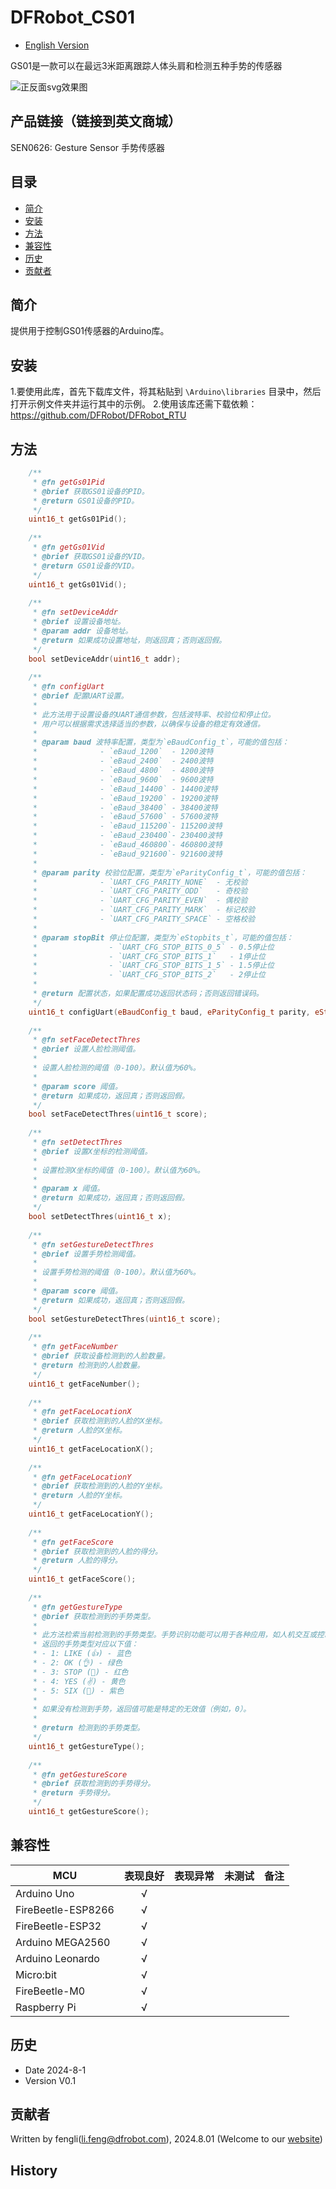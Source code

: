 # DFRobot_CS01

* [English Version](./README.md)

GS01是一款可以在最远3米距离跟踪人体头肩和检测五种手势的传感器

![正反面svg效果图](https://github.com/cdjq/DFRobot_GS01/raw/master/resources/images/SEN0245svg4.png)

## 产品链接（链接到英文商城）

SEN0626: Gesture Sensor 手势传感器

## 目录

* [简介](#简介)
* [安装](#安装)
* [方法](#方法)
* [兼容性](#兼容性)
* [历史](#历史)
* [贡献者](#贡献者)

## 简介

提供用于控制GS01传感器的Arduino库。

## 安装

1.要使用此库，首先下载库文件，将其粘贴到 `\Arduino\libraries` 目录中，然后打开示例文件夹并运行其中的示例。
2.使用该库还需下载依赖：https://github.com/DFRobot/DFRobot_RTU
## 方法
```c++
    /**
     * @fn getGs01Pid
     * @brief 获取GS01设备的PID。
     * @return GS01设备的PID。
     */
    uint16_t getGs01Pid();
    
    /**
     * @fn getGs01Vid
     * @brief 获取GS01设备的VID。
     * @return GS01设备的VID。
     */
    uint16_t getGs01Vid();
    
    /**
     * @fn setDeviceAddr
     * @brief 设置设备地址。
     * @param addr 设备地址。
     * @return 如果成功设置地址，则返回真；否则返回假。
     */
    bool setDeviceAddr(uint16_t addr);
    
    /**
     * @fn configUart
     * @brief 配置UART设置。
     * 
     * 此方法用于设置设备的UART通信参数，包括波特率、校验位和停止位。
     * 用户可以根据需求选择适当的参数，以确保与设备的稳定有效通信。
     *
     * @param baud 波特率配置，类型为`eBaudConfig_t`，可能的值包括：
     *              - `eBaud_1200`  - 1200波特
     *              - `eBaud_2400`  - 2400波特
     *              - `eBaud_4800`  - 4800波特
     *              - `eBaud_9600`  - 9600波特
     *              - `eBaud_14400` - 14400波特
     *              - `eBaud_19200` - 19200波特
     *              - `eBaud_38400` - 38400波特
     *              - `eBaud_57600` - 57600波特
     *              - `eBaud_115200`- 115200波特
     *              - `eBaud_230400`- 230400波特
     *              - `eBaud_460800`- 460800波特
     *              - `eBaud_921600`- 921600波特
     *
     * @param parity 校验位配置，类型为`eParityConfig_t`，可能的值包括：
     *              - `UART_CFG_PARITY_NONE`  - 无校验
     *              - `UART_CFG_PARITY_ODD`   - 奇校验
     *              - `UART_CFG_PARITY_EVEN`  - 偶校验
     *              - `UART_CFG_PARITY_MARK`  - 标记校验
     *              - `UART_CFG_PARITY_SPACE` - 空格校验
     *
     * @param stopBit 停止位配置，类型为`eStopbits_t`，可能的值包括：
     *                - `UART_CFG_STOP_BITS_0_5` - 0.5停止位
     *                - `UART_CFG_STOP_BITS_1`   - 1停止位
     *                - `UART_CFG_STOP_BITS_1_5` - 1.5停止位
     *                - `UART_CFG_STOP_BITS_2`   - 2停止位
     *
     * @return 配置状态，如果配置成功返回状态码；否则返回错误码。
     */
    uint16_t configUart(eBaudConfig_t baud, eParityConfig_t parity, eStopbits_t stopBit);
    
    /**
     * @fn setFaceDetectThres
     * @brief 设置人脸检测阈值。
     * 
     * 设置人脸检测的阈值（0-100）。默认值为60%。
     *
     * @param score 阈值。
     * @return 如果成功，返回真；否则返回假。
     */
    bool setFaceDetectThres(uint16_t score);
    
    /**
     * @fn setDetectThres
     * @brief 设置X坐标的检测阈值。
     * 
     * 设置检测X坐标的阈值（0-100）。默认值为60%。
     *
     * @param x 阈值。
     * @return 如果成功，返回真；否则返回假。
     */
    bool setDetectThres(uint16_t x);
    
    /**
     * @fn setGestureDetectThres
     * @brief 设置手势检测阈值。
     * 
     * 设置手势检测的阈值（0-100）。默认值为60%。
     *
     * @param score 阈值。
     * @return 如果成功，返回真；否则返回假。
     */
    bool setGestureDetectThres(uint16_t score);
    
    /**
     * @fn getFaceNumber
     * @brief 获取设备检测到的人脸数量。
     * @return 检测到的人脸数量。
     */
    uint16_t getFaceNumber();
    
    /**
     * @fn getFaceLocationX
     * @brief 获取检测到的人脸的X坐标。
     * @return 人脸的X坐标。
     */
    uint16_t getFaceLocationX();
    
    /**
     * @fn getFaceLocationY
     * @brief 获取检测到的人脸的Y坐标。
     * @return 人脸的Y坐标。
     */
    uint16_t getFaceLocationY();
    
    /**
     * @fn getFaceScore
     * @brief 获取检测到的人脸的得分。
     * @return 人脸的得分。
     */
    uint16_t getFaceScore();
    
    /**
     * @fn getGestureType
     * @brief 获取检测到的手势类型。
     * 
     * 此方法检索当前检测到的手势类型。手势识别功能可以用于各种应用，如人机交互或控制系统。
     * 返回的手势类型对应以下值：
     * - 1: LIKE (👍) - 蓝色
     * - 2: OK (👌) - 绿色
     * - 3: STOP (🤚) - 红色
     * - 4: YES (✌️) - 黄色
     * - 5: SIX (🤙) - 紫色
     * 
     * 如果没有检测到手势，返回值可能是特定的无效值（例如，0）。
     *
     * @return 检测到的手势类型。
     */
    uint16_t getGestureType();
    
    /**
     * @fn getGestureScore
     * @brief 获取检测到的手势得分。
     * @return 手势得分。
     */
    uint16_t getGestureScore();


```


## 兼容性

MCU                | 表现良好	|表现异常	|未测试	|备注 |
------------------ | :----------: | :----------: | :---------: | -----
Arduino Uno        |      √       |              |             | 
FireBeetle-ESP8266        |      √       |              |             | 
FireBeetle-ESP32        |      √       |              |             | 
Arduino MEGA2560        |      √       |              |             | 
Arduino Leonardo|      √       |              |             | 
Micro:bit        |      √       |              |             | 
FireBeetle-M0        |      √       |              |             | 
Raspberry Pi      |      √       |              |             | 

## 历史

- Date 2024-8-1
- Version V0.1


## 贡献者

Written by fengli(li.feng@dfrobot.com), 2024.8.01 (Welcome to our [website](https://www.dfrobot.com/))

## History